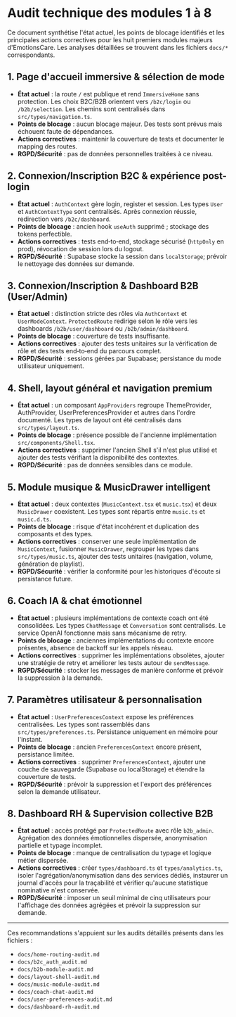 # Audit technique des modules 1 à 8

Ce document synthétise l'état actuel, les points de blocage identifiés et les principales actions correctives pour les huit premiers modules majeurs d'EmotionsCare. Les analyses détaillées se trouvent dans les fichiers `docs/*` correspondants.

## 1. Page d'accueil immersive & sélection de mode
- **État actuel** : la route `/` est publique et rend `ImmersiveHome` sans protection. Les choix B2C/B2B orientent vers `/b2c/login` ou `/b2b/selection`. Les chemins sont centralisés dans `src/types/navigation.ts`.
- **Points de blocage** : aucun blocage majeur. Des tests sont prévus mais échouent faute de dépendances.
- **Actions correctives** : maintenir la couverture de tests et documenter le mapping des routes.
- **RGPD/Sécurité** : pas de données personnelles traitées à ce niveau.

## 2. Connexion/Inscription B2C & expérience post-login
- **État actuel** : `AuthContext` gère login, register et session. Les types `User` et `AuthContextType` sont centralisés. Après connexion réussie, redirection vers `/b2c/dashboard`.
- **Points de blocage** : ancien hook `useAuth` supprimé ; stockage des tokens perfectible.
- **Actions correctives** : tests end‑to‑end, stockage sécurisé (`httpOnly` en prod), révocation de session lors du logout.
- **RGPD/Sécurité** : Supabase stocke la session dans `localStorage`; prévoir le nettoyage des données sur demande.

## 3. Connexion/Inscription & Dashboard B2B (User/Admin)
- **État actuel** : distinction stricte des rôles via `AuthContext` et `UserModeContext`. `ProtectedRoute` redirige selon le rôle vers les dashboards `/b2b/user/dashboard` ou `/b2b/admin/dashboard`.
- **Points de blocage** : couverture de tests insuffisante.
- **Actions correctives** : ajouter des tests unitaires sur la vérification de rôle et des tests end‑to‑end du parcours complet.
- **RGPD/Sécurité** : sessions gérées par Supabase; persistance du mode utilisateur uniquement.

## 4. Shell, layout général et navigation premium
- **État actuel** : un composant `AppProviders` regroupe ThemeProvider, AuthProvider, UserPreferencesProvider et autres dans l'ordre documenté. Les types de layout ont été centralisés dans `src/types/layout.ts`.
- **Points de blocage** : présence possible de l'ancienne implémentation `src/components/Shell.tsx`.
- **Actions correctives** : supprimer l'ancien Shell s'il n'est plus utilisé et ajouter des tests vérifiant la disponibilité des contextes.
- **RGPD/Sécurité** : pas de données sensibles dans ce module.

## 5. Module musique & MusicDrawer intelligent
- **État actuel** : deux contextes (`MusicContext.tsx` et `music.tsx`) et deux `MusicDrawer` coexistent. Les types sont répartis entre `music.ts` et `music.d.ts`.
- **Points de blocage** : risque d'état incohérent et duplication des composants et des types.
- **Actions correctives** : conserver une seule implémentation de `MusicContext`, fusionner `MusicDrawer`, regrouper les types dans `src/types/music.ts`, ajouter des tests unitaires (navigation, volume, génération de playlist).
- **RGPD/Sécurité** : vérifier la conformité pour les historiques d'écoute si persistance future.

## 6. Coach IA & chat émotionnel
- **État actuel** : plusieurs implémentations de contexte coach ont été consolidées. Les types `ChatMessage` et `Conversation` sont centralisés. Le service OpenAI fonctionne mais sans mécanisme de retry.
- **Points de blocage** : anciennes implémentations du contexte encore présentes, absence de backoff sur les appels réseau.
- **Actions correctives** : supprimer les implémentations obsolètes, ajouter une stratégie de retry et améliorer les tests autour de `sendMessage`.
- **RGPD/Sécurité** : stocker les messages de manière conforme et prévoir la suppression à la demande.

## 7. Paramètres utilisateur & personnalisation
- **État actuel** : `UserPreferencesContext` expose les préférences centralisées. Les types sont rassemblés dans `src/types/preferences.ts`. Persistance uniquement en mémoire pour l'instant.
- **Points de blocage** : ancien `PreferencesContext` encore présent, persistance limitée.
- **Actions correctives** : supprimer `PreferencesContext`, ajouter une couche de sauvegarde (Supabase ou localStorage) et étendre la couverture de tests.
- **RGPD/Sécurité** : prévoir la suppression et l'export des préférences selon la demande utilisateur.

## 8. Dashboard RH & Supervision collective B2B
- **État actuel** : accès protégé par `ProtectedRoute` avec rôle `b2b_admin`. Agrégation des données émotionnelles dispersée, anonymisation partielle et typage incomplet.
- **Points de blocage** : manque de centralisation du typage et logique métier dispersée.
- **Actions correctives** : créer `types/dashboard.ts` et `types/analytics.ts`, isoler l'agrégation/anonymisation dans des services dédiés, instaurer un journal d'accès pour la traçabilité et vérifier qu'aucune statistique nominative n'est conservée.
- **RGPD/Sécurité** : imposer un seuil minimal de cinq utilisateurs pour l'affichage des données agrégées et prévoir la suppression sur demande.

---

Ces recommandations s'appuient sur les audits détaillés présents dans les fichiers :
- `docs/home-routing-audit.md`
- `docs/b2c_auth_audit.md`
- `docs/b2b-module-audit.md`
- `docs/layout-shell-audit.md`
- `docs/music-module-audit.md`
- `docs/coach-chat-audit.md`
- `docs/user-preferences-audit.md`
- `docs/dashboard-rh-audit.md`

